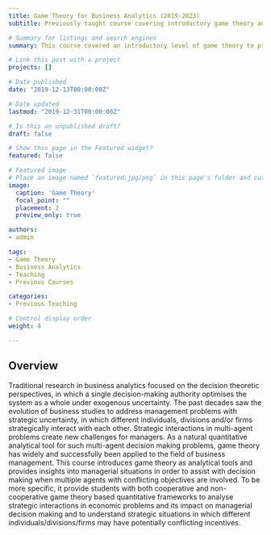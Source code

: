 ```yaml
---
title: Game Theory for Business Analytics (2019-2023)
subtitle: Previously taught course covering introductory game theory and its business applications.

# Summary for listings and search engines
summary: This course covered an introductory level of game theory to provide analytical tools for business applications. (Course taught from 2019 to 2023)

# Link this post with a project
projects: []

# Date published
date: "2019-12-13T00:00:00Z"

# Date updated
lastmod: "2019-12-31T00:00:00Z"

# Is this an unpublished draft?
draft: false

# Show this page in the Featured widget?
featured: false

# Featured image
# Place an image named `featured.jpg/png` in this page's folder and customize its options here.
image:
  caption: 'Game Theory'
  focal_point: ""
  placement: 2
  preview_only: true

authors:
- admin

tags:
- Game Theory
- Business Analytics
- Teaching
- Previous Courses

categories:
- Previous Teaching

# Control display order
weight: 4

---
```


## Overview

Traditional research in business analytics focused on the decision theoretic perspectives, in which a single decision-making authority optimises the system as a whole under exogenous uncertainty. The past decades saw the evolution of business studies to address management problems with strategic uncertainty, in which different individuals, divisions and/or firms strategically interact with each other. Strategic interactions in multi-agent problems create new challenges for managers. As a natural quantitative analytical tool for such multi-agent decision making problems, game theory has widely and successfully been applied to the field of business management. This course introduces game theory as analytical tools and provides insights into managerial situations in order to assist with decision making when multiple agents with conflicting objectives are involved. To be more specific, it provide students with both cooperative and non-cooperative game theory based quantitative frameworks to analyse strategic interactions in economic problems and its impact on managerial decision making and to understand strategic situations in which different individuals/divisions/firms may have potentially conflicting incentives.
